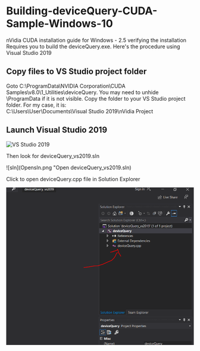# Building-deviceQuery-CUDA-Sample-Windows-10

nVidia CUDA installation guide for Windows - 2.5 verifying the installation  
Requires you to build the deviceQuery.exe.  Here's the procedure using Visual Studio 2019

## Copy files to VS Studio project folder
Goto C:\ProgramData\NVIDIA Corporation\CUDA Samples\v8.0\1_Utilities\deviceQuery.  You may need to unhide \ProgramData if it is not visible.
Copy the folder to your VS Studio project folder.  For my case, it is:  
C:\Users\User\Documents\Visual Studio 2019\nVidia Project

## Launch Visual Studio 2019

![VS Studio 2019](LaunchVS.png "Launch Visual Studio 2019")

Then look for deviceQuery_vs2019.sln

![sln](Opensln.png "Open deviceQuery_vs2019.sln)

Click to open deviceQuery.cpp file in Solution Explorer

![open cpp](Opencpp.png "Open deviceQuery.cpp")

